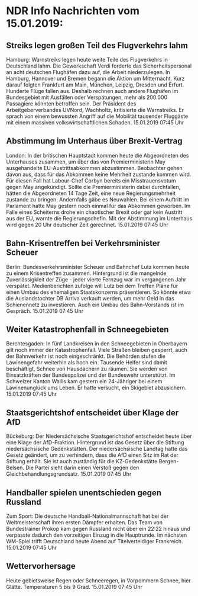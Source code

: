 # NDR Info Nachrichten vom 15.01.2019:


## Streiks legen großen Teil des Flugverkehrs lahm
Hamburg: Warnstreiks legen heute weite Teile des Flugverkehrs in Deutschland lahm. Die Gewerkschaft Verdi forderte das Sicherheitspersonal an acht deutschen Flughäfen dazu auf, die Arbeit niederzulegen. In Hamburg, Hannover und Bremen begann die Aktion um Mitternacht. Kurz darauf folgten Frankfurt am Main, München, Leipzig, Dresden und Erfurt. Hunderte Flüge fallen aus. Deshalb rechnen auch andere Flughäfen im Bundesgebiet mit Ausfällen oder Verspätungen, mehr als 200.000 Passagiere könnten betroffen sein. Der Präsident des Arbeitgeberverbandes UVNord, Wachholtz, kritisierte die Warnstreiks. Er sprach von einem bewussten Angriff auf die Mobilität tausender Fluggäste mit einem massiven volkswirtschaftlichen Schaden. 15.01.2019 07:45 Uhr 

## Abstimmung im Unterhaus über Brexit-Vertrag
London: In der britischen Hauptstadt kommen heute die Abgeordneten des Unterhauses zusammen, um über das von Premierministerin May ausgehandelte EU-Austrittsabkommen abzustimmen. Beobachter gehen davon aus, dass für das Abkommen keine Mehrheit zustande kommen wird. Für diesen Fall hat Labour-Chef Corbyn bereits ein Misstrauensvotum gegen May angekündigt. Sollte die Premierministerin dabei durchfallen, hätten die Abgeordneten 14 Tage Zeit, eine neue Regierungsmehrheit zustande zu bringen. Andernfalls gäbe es Neuwahlen. Bei einem Auftritt im Parlament hatte May gestern noch einmal für das Abkommen geworben. Im Falle eines Scheiterns drohe ein chaotischer Brexit oder gar kein Austritt aus der EU, warnte die Regierungschefin. Mit der Abstimmung im Unterhaus wird gegen 20 Uhr deutscher Zeit gerechnet. 15.01.2019 07:45 Uhr 

## Bahn-Krisentreffen bei Verkehrsminister Scheuer
Berlin: Bundesverkehrsminister Scheuer und Bahnchef Lutz kommen heute zu einem Krisentreffen zusammen. Hintergrund ist die mangelnde Zuverlässigkleit der Züge - jeder vierte Fernzug war im vergangenen Jahr verspätet. Medienberichten zufolge will Lutz bei dem Treffen Pläne für einen Umbau des ehemaligen Staatskonzerns präsentieren. So könnte etwa die Auslandstochter DB Arriva verkauft werden, um mehr Geld in das Schienennetz zu investieren. Auch ein Umbau des Bahn-Vorstands ist im Gespräch. 15.01.2019 07:45 Uhr 

## Weiter Katastrophenfall in Schneegebieten
Berchtesgaden: In fünf Landkreisen in den Schneegebieten in Oberbayern gilt noch immer der Katastrophenfall. Viele Straßen bleiben gesperrt, auch der Bahnverkehr ist noch eingeschränkt. Die Behörden stufen die Lawinengefahr weiterhin als hoch ein. Tausende Helfer sind damit beschäftigt, Schnee von Hausdächern zu räumen. Sie werden von Einsatzkräften der Bundespolizei und der Bundeswehr unterstützt. Im Schweizer Kanton Wallis kam gestern ein 24-Jähriger bei einem Lawinenunglück ums Leben. Er hatte versucht, ein Skigebiet abzusichern. 15.01.2019 07:45 Uhr 

## Staatsgerichtshof entscheidet über Klage der AfD
Bückeburg: Der Niedersächsische Staatsgerichtshof entscheidet heute über eine Klage der AfD-Fraktion. Hintergrund ist das Gesetz über die Stiftung niedersächsische Gedenkstätten. Der niedersächsische Landtag hatte das Gesetz geändert,  um zu verhindern, dass die AfD einen Sitz im Rat der Stiftung erhält. Sie ist auch zuständig für die KZ-Gedenkstätte Bergen-Belsen. Die Partei sieht darin einen Verstoß gegen den Gleichbehandlungsgrundsatz. 15.01.2019 07:45 Uhr 

## Handballer spielen unentschieden gegen Russland
Zum Sport: Die deutsche Handball-Nationalmannschaft hat bei der Weltmeisterschaft ihren ersten Dämpfer erhalten. Das Team von Bundestrainer Prokop kam gegen Russland nicht über ein 22:22 hinaus und verpasste dadurch den vorzeitigen Einzug in die Hauptrunde. Im nächsten WM-Spiel trifft Deutschland heute Abend auf Titelverteidiger Frankreich. 15.01.2019 07:45 Uhr 

## Wettervorhersage
Heute gebietsweise Regen oder Schneeregen, in Vorpommern Schnee, hier Glätte. Temperaturen 5 bis 9 Grad. 15.01.2019 07:45 Uhr 
